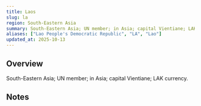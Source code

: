 ```yaml
---
title: Laos
slug: la
region: South-Eastern Asia
summary: South-Eastern Asia; UN member; in Asia; capital Vientiane; LAK currency.
aliases: ["Lao People's Democratic Republic", "LA", "Lao"]
updated_at: 2025-10-13
---
```


## Overview

South-Eastern Asia; UN member; in Asia; capital Vientiane; LAK currency.

## Notes

<!-- Add your first note below -->
